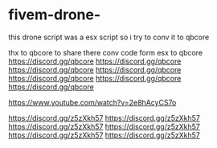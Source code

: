 # fivem-drone-
this drone script was a esx script so i try to conv it to qbcore 

thx to qbcore to share there conv code form esx to qbcore https://discord.gg/qbcore
https://discord.gg/qbcore
https://discord.gg/qbcore
https://discord.gg/qbcore
https://discord.gg/qbcore
https://discord.gg/qbcore
https://discord.gg/qbcore

https://www.youtube.com/watch?v=2e8hAcyCS7o


https://discord.gg/z5zXkh57
https://discord.gg/z5zXkh57
https://discord.gg/z5zXkh57
https://discord.gg/z5zXkh57
https://discord.gg/z5zXkh57
https://discord.gg/z5zXkh57
